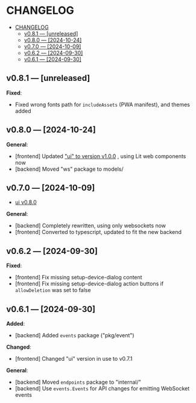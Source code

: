 # CHANGELOG

<!--toc:start-->

- [CHANGELOG](#changelog)
  - [v0.8.1 — [unreleased]](#v081-unreleased)
  - [v0.8.0 — [2024-10-24]](#v080-2024-10-24)
  - [v0.7.0 — [2024-10-09]](#v070-2024-10-09)
  - [v0.6.2 — [2024-09-30]](#v062-2024-09-30)
  - [v0.6.1 — [2024-09-30]](#v061-2024-09-30)

<!--toc:end-->

## v0.8.1 — [unreleased]

**Fixed**:

- Fixed wrong fonts path for `includeAssets` (PWA manifest), and themes added

## v0.8.0 — [2024-10-24]

**General**:

- [frontend] Updated
    ["ui" to version v1.0.0](https://github.com/knackwurstking/ui)
    , using Lit web components now
- [backend] Moved "ws" package to models/

## v0.7.0 — [2024-10-09]

- [ui v0.8.0](https://github.com/knackwurstking/ui)

**General**:

- [backend] Completely rewritten, using only websockets now
- [frontend] Converted to typescript, updated to fit the new backend

## v0.6.2 — [2024-09-30]

**Fixed**:

- [frontend] Fix missing setup-device-dialog content
- [frontend] Fix missing setup-device-dialog action buttons if
    `allowDeletion` was set to false

## v0.6.1 — [2024-09-30]

**Added**:

- [backend] Added `events` package ("pkg/event")

**Changed**:

- [frontend] Changed "ui" version in use to v0.7.1

**General**:

- [backend] Moved `endpoints` package to "internal/"
- [backend] Use `events.Events` for API changes for emitting WebSocket events
